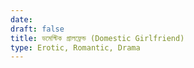 ```yaml
---
date: 
draft: false
title: ডমেস্টিক গ্রালফ্রেন্ড (Domestic Girlfriend)
type: Erotic, Romantic, Drama
---
```

